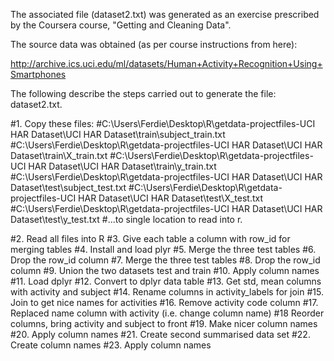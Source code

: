 The associated file (dataset2.txt) was generated as an exercise prescribed by the Coursera course, "Getting and Cleaning Data".

The source data was obtained (as per course instructions from here):

http://archive.ics.uci.edu/ml/datasets/Human+Activity+Recognition+Using+Smartphones

The following describe the steps carried out to generate the file: dataset2.txt.

#1. Copy these files:
#C:\Users\Ferdie\Desktop\R\getdata-projectfiles-UCI HAR Dataset\UCI HAR Dataset\train\subject_train.txt
#C:\Users\Ferdie\Desktop\R\getdata-projectfiles-UCI HAR Dataset\UCI HAR Dataset\train\X_train.txt
#C:\Users\Ferdie\Desktop\R\getdata-projectfiles-UCI HAR Dataset\UCI HAR Dataset\train\y_train.txt
#C:\Users\Ferdie\Desktop\R\getdata-projectfiles-UCI HAR Dataset\UCI HAR Dataset\test\subject_test.txt
#C:\Users\Ferdie\Desktop\R\getdata-projectfiles-UCI HAR Dataset\UCI HAR Dataset\test\X_test.txt
#C:\Users\Ferdie\Desktop\R\getdata-projectfiles-UCI HAR Dataset\UCI HAR Dataset\test\y_test.txt
#...to single location to read into r.


#2. Read all files into R
#3. Give each table a column with row_id for merging tables
#4. Install and load plyr
#5. Merge the three test tables
#6. Drop the row_id column
#7. Merge the three test tables
#8. Drop the row_id column
#9. Union the two datasets test and train
#10. Apply column names
#11. Load dplyr
#12. Convert to dplyr data table
#13. Get std, mean columns with activity and subject
#14. Rename columns in activity_labels for join
#15. Join to get nice names for activities
#16. Remove activity code column
#17. Replaced name column with activity (i.e. change column name)
#18 Reorder columns, bring activity and subject to front
#19. Make nicer column names
#20. Apply column names
#21. Create second summarised data set
#22. Create column names
#23. Apply column names
